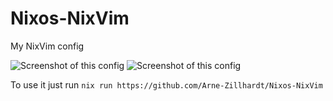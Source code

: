 # Nixos-NixVim
My NixVim config

![Screenshot of this config](images/preview_01.png)
![Screenshot of this config](images/preview_02.png)

To use it just run `nix run https://github.com/Arne-Zillhardt/Nixos-NixVim`
